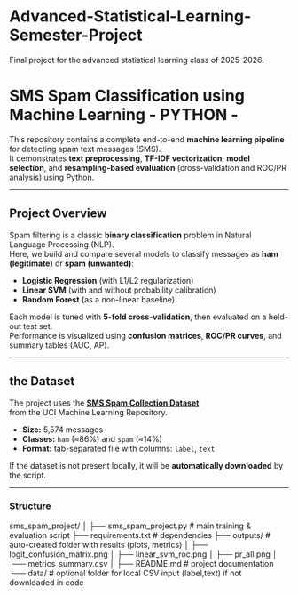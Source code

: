 # Advanced-Statistical-Learning-Semester-Project
Final project for the advanced statistical learning class of 2025-2026.

# SMS Spam Classification using Machine Learning - PYTHON -

This repository contains a complete end-to-end **machine learning pipeline** for detecting spam text messages (SMS).  
It demonstrates **text preprocessing**, **TF-IDF vectorization**, **model selection**, and **resampling-based evaluation** (cross-validation and ROC/PR analysis) using Python.

---

## Project Overview

Spam filtering is a classic **binary classification** problem in Natural Language Processing (NLP).  
Here, we build and compare several models to classify messages as **ham (legitimate)** or **spam (unwanted)**:

- **Logistic Regression** (with L1/L2 regularization)  
- **Linear SVM** (with and without probability calibration)  
- **Random Forest** (as a non-linear baseline)

Each model is tuned with **5-fold cross-validation**, then evaluated on a held-out test set.  
Performance is visualized using **confusion matrices**, **ROC/PR curves**, and summary tables (AUC, AP).

---

## the Dataset

The project uses the [**SMS Spam Collection Dataset**](https://archive.ics.uci.edu/ml/datasets/SMS+Spam+Collection)  
from the UCI Machine Learning Repository.

- **Size:** 5,574 messages  
- **Classes:** `ham` (≈86%) and `spam` (≈14%)  
- **Format:** tab-separated file with columns: `label`, `text`

If the dataset is not present locally, it will be **automatically downloaded** by the script.

---

### Structure
sms_spam_project/
│
├── sms_spam_project.py        # main training & evaluation script
├── requirements.txt           # dependencies
├── outputs/                   # auto-created folder with results (plots, metrics)
│   ├── logit_confusion_matrix.png
│   ├── linear_svm_roc.png
│   ├── pr_all.png
│   └── metrics_summary.csv
│
├── README.md                  # project documentation
└── data/                      # optional folder for local CSV input (label,text) if not downloaded in code

